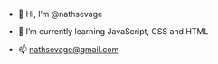 - 👋 Hi, I’m @nathsevage

- 🌱 I’m currently learning JavaScript, CSS and HTML

- 📫 nathsevage@gmail.com

<!---
nathsevage/nathsevage is a ✨ special ✨ repository because its `README.md` (this file) appears on your GitHub profile.
You can click the Preview link to take a look at your changes.
--->
